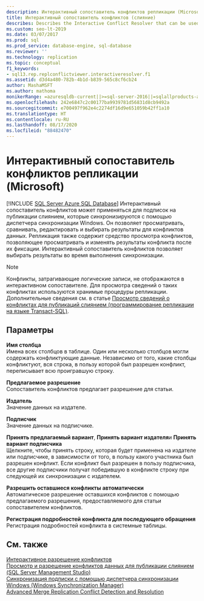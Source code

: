 ```yaml
---
description: Интерактивный сопоставитель конфликтов репликации (Microsoft)
title: Интерактивный сопоставитель конфликтов (слияние)
describes: Describes the Interactive Conflict Resolver that can be used for merge subscriptions that are synchronized using the Windows Synchronization Manager.
ms.custom: seo-lt-2019
ms.date: 03/07/2017
ms.prod: sql
ms.prod_service: database-engine, sql-database
ms.reviewer: ''
ms.technology: replication
ms.topic: conceptual
f1_keywords:
- sql13.rep.replconflictviewer.interactiveresolver.f1
ms.assetid: d3d4a480-782b-4b1d-b839-565c8cf6cb24
author: MashaMSFT
ms.author: mathoma
monikerRange: =azuresqldb-current||>=sql-server-2016||=sqlallproducts-allversions
ms.openlocfilehash: 242e6847c2c00177ba9939781d56831d8cb9492a
ms.sourcegitcommit: e700497f962e4c2274df16d9e651059b42ff1a10
ms.translationtype: HT
ms.contentlocale: ru-RU
ms.lasthandoff: 08/17/2020
ms.locfileid: "88482470"
---
```

# <a name="microsoft-replication-interactive-conflict-resolver"></a>Интерактивный сопоставитель конфликтов репликации (Microsoft)
[!INCLUDE [SQL Server Azure SQL Database](../../includes/applies-to-version/sql-asdb.md)]
  Интерактивный сопоставитель конфликтов может применяться для подписок на публикации слиянием, которые синхронизируются с помощью диспетчера синхронизации Windows. Он позволяет просматривать, сравнивать, редактировать и выбирать результаты для конфликтов данных. Репликация также содержит средство просмотра конфликтов, позволяющее просматривать и изменять результаты конфликта после их фиксации. Интерактивный сопоставитель конфликтов позволяет выбирать результаты во время выполнения синхронизации.  
  
> [!NOTE]  
>  Конфликты, затрагивающие логические записи, не отображаются в интерактивном сопоставителе. Для просмотра сведений о таких конфликтах используются хранимые процедуры репликации. Дополнительные сведения см. в статье [Просмотр сведений о конфликтах для публикаций слиянием &#40;программирование репликации на языке Transact-SQL&#41;](../../relational-databases/replication/view-conflict-information-for-merge-publications.md).  
  
## <a name="options"></a>Параметры  
 **Имя столбца**  
 Имена всех столбцов в таблице. Один или несколько столбцов могли содержать конфликтующие данные. Независимо от того, какие столбцы конфликтуют, вся строка, в пользу которой был разрешен конфликт, переписывает всю проигравшую строку.  
  
 **Предлагаемое разрешение**  
 Сопоставитель конфликтов предлагает разрешение для статьи.  
  
 **Издатель**  
 Значение данных на издателе.  
  
 **Подписчик**  
 Значение данных на подписчике.  
  
 **Принять предлагаемый вариант**, **Принять вариант издателя**и **Принять вариант подписчика**  
 Щелкните, чтобы принять строку, которая будет применена на издателе или подписчике, в зависимости от того, в пользу какого участника был разрешен конфликт. Если конфликт был разрешен в пользу подписчика, все другие подписчики получат победившую в конфликте строку при следующей их синхронизации с издателем.  
  
 **Разрешить оставшиеся конфликты автоматически**  
 Автоматическое разрешение оставшихся конфликтов с помощью предлагаемого разрешения, предоставляемого для статьи сопоставителем конфликтов.  
  
 **Регистрация подробностей конфликта для последующего обращения**  
 Регистрация подробностей конфликта в системные таблицы.  
  
## <a name="see-also"></a>См. также  
 [Интерактивное разрешение конфликтов](../../relational-databases/replication/merge/advanced-merge-replication-conflict-interactive-resolution.md)   
 [Просмотр и разрешение конфликтов данных для публикации слиянием (SQL Server Management Studio)](../../relational-databases/replication/view-and-resolve-data-conflicts-for-merge-publications.md)   
 [Синхронизация подписки с помощью диспетчера синхронизации Windows (Windows Synchronization Manager)](../../relational-databases/replication/synchronize-a-subscription-using-windows-synchronization-manager.md)   
 [Advanced Merge Replication Conflict Detection and Resolution](../../relational-databases/replication/merge/advanced-merge-replication-conflict-detection-and-resolution.md)  
  
  
